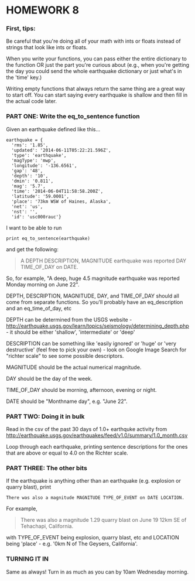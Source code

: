 # HOMEWORK 8

### First, tips:

Be careful that you're doing all of your math with ints or floats instead of strings that look like ints or floats.

When you write your functions, you can pass either the entire dictionary to the function OR just the part you're curious about (e.g., when you're getting the day you could send the whole earthquake dictionary or just what's in the 'time' key.)

Writing empty functions that always return the same thing are a great way to start off. You can start saying every earthquake is shallow and then fill in the actual code later.

### PART ONE: Write the eq_to_sentence function

Given an earthquake defined like this...

    earthquake = {
      'rms': '1.85', 
      'updated': '2014-06-11T05:22:21.596Z', 
      'type': 'earthquake', 
      'magType': 'mwp', 
      'longitude': '-136.6561', 
      'gap': '48', 
      'depth': '10', 
      'dmin': '0.811', 
      'mag': '5.7', 
      'time': '2014-06-04T11:58:58.200Z', 
      'latitude': '59.0001', 
      'place': '73km WSW of Haines, Alaska', 
      'net': 'us', 
      'nst': '', 
      'id': 'usc000rauc'}
  
I want to be able to run

    print eq_to_sentence(earthquake)

and get the following:

> A DEPTH DESCRIPTION, MAGNITUDE earthquake was reported DAY TIME_OF_DAY on DATE.

So, for example, "A deep, huge 4.5 magnitude earthquake was reported Monday morning on June 22".

DEPTH, DESCRIPTION, MAGNITUDE, DAY, and TIME_OF_DAY should all come from separate functions. So you'll probably have an eq_description and an eq_time_of_day, etc

DEPTH can be determined from the USGS website - http://earthquake.usgs.gov/learn/topics/seismology/determining_depth.php - it should be either 'shallow', 'intermediate' or 'deep'

DESCRIPTION can be something like 'easily ignored' or 'huge' or 'very destructive' (feel free to pick your own) - look on Google Image Search for "richter scale" to see some possible descriptors.

MAGNITUDE should be the actual numerical magnitude.

DAY should be the day of the week.

TIME_OF_DAY should be morning, afternoon, evening or night.

DATE should be "Monthname day", e.g. "June 22".


### PART TWO: Doing it in bulk

Read in the csv of the past 30 days of 1.0+ earthquke activity from http://earthquake.usgs.gov/earthquakes/feed/v1.0/summary/1.0_month.csv

Loop through each earthquake, printing sentence descriptions for the ones that are above or equal to 4.0 on the Richter scale.


### PART THREE: The other bits

If the earthquake is anything other than an earthquake (e.g. explosion or quarry blast), print

    There was also a magnitude MAGNITUDE TYPE_OF_EVENT on DATE LOCATION.
 
For example,

> There was also a magnitude 1.29 quarry blast on June 19 12km SE of Tehachapi, California.

with TYPE_OF_EVENT being explosion, quarry blast, etc and LOCATION being 'place' - e.g. '0km N of The Geysers, California'.

### TURNING IT IN

Same as always! Turn in as much as you can by 10am Wednesday morning.
